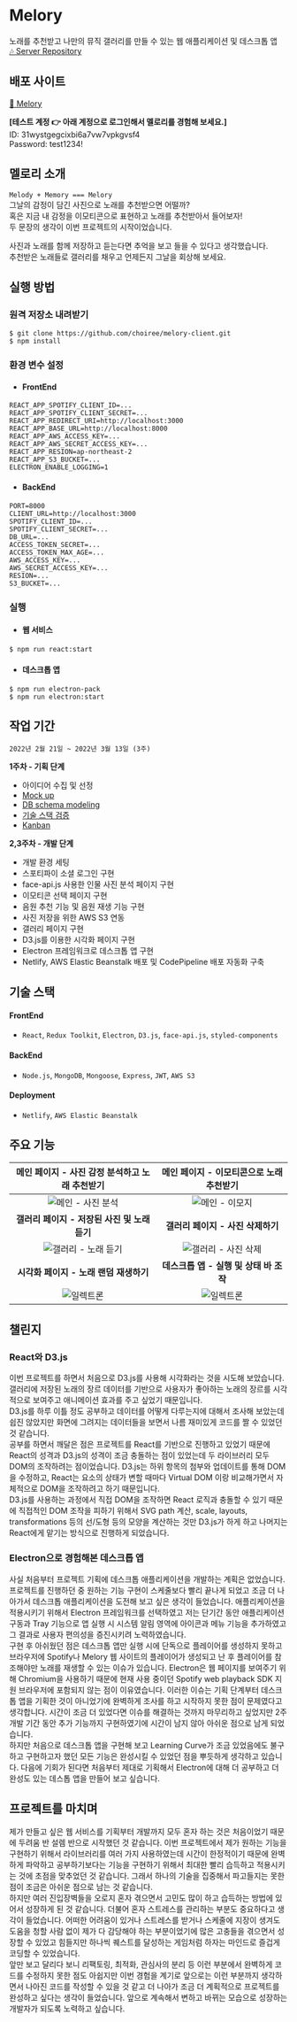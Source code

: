 # Melory

노래를 추천받고 나만의 뮤직 갤러리를 만들 수 있는 웹 애플리케이션 및 데스크톱 앱<br>
[🎶 Server Repository](https://github.com/choiree/melory-server)

## 배포 사이트

[🎵 Melory](https://www.choiree.world) <br>

**[테스트 계정 👉 아래 계정으로 로그인해서 멜로리를 경험해 보세요.]**<br>
ID: 31wystgegcixbi6a7vw7vpkgvsf4<br>
Password: test1234!

## 멜로리 소개

`Melody + Memory === Melory`<br>
그날의 감정이 담긴 사진으로 노래를 추천받으면 어떨까?<br>
혹은 지금 내 감정을 이모티콘으로 표현하고 노래를 추천받아서 들어보자!<br>
두 문장의 생각이 이번 프로젝트의 시작이었습니다.<br>

사진과 노래를 함께 저장하고 듣는다면 추억을 보고 들을 수 있다고 생각했습니다.<br>
추천받은 노래들로 갤러리를 채우고 언제든지 그날을 회상해 보세요.

## 실행 방법

### 원격 저장소 내려받기

```
$ git clone https://github.com/choiree/melory-client.git
$ npm install
```

### 환경 변수 설정

- #### FrontEnd

```
REACT_APP_SPOTIFY_CLIENT_ID=...
REACT_APP_SPOTIFY_CLIENT_SECRET=...
REACT_APP_REDIRECT_URI=http://localhost:3000
REACT_APP_BASE_URL=http://localhost:8000
REACT_APP_AWS_ACCESS_KEY=...
REACT_APP_AWS_SECRET_ACCESS_KEY=...
REACT_APP_RESION=ap-northeast-2
REACT_APP_S3_BUCKET=...
ELECTRON_ENABLE_LOGGING=1
```

- #### BackEnd

```
PORT=8000
CLIENT_URL=http://localhost:3000
SPOTIFY_CLIENT_ID=...
SPOTIFY_CLIENT_SECRET=...
DB_URL=...
ACCESS_TOKEN_SECRET=...
ACCESS_TOKEN_MAX_AGE=...
AWS_ACCESS_KEY=...
AWS_SECRET_ACCESS_KEY=...
RESION=...
S3_BUCKET=...
```

### 실행

- #### 웹 서비스

```
$ npm run react:start
```

- #### 데스크톱 앱

```
$ npm run electron-pack
$ npm run electron:start
```

## 작업 기간

`2022년 2월 21일 ~ 2022년 3월 13일 (3주)`<br>

**1주차 - 기획 단계**

- 아이디어 수집 및 선정
- [Mock up](https://reinvented-ankle-62f.notion.site/Mockup-7d8d4f40da744793827e44e5780570fd)
- [DB schema modeling](https://reinvented-ankle-62f.notion.site/DB-schema-modeling-bc2b0dadfccd4a1b97ca6df4bee2e765)
- [기술 스택 검증](https://reinvented-ankle-62f.notion.site/e38aaac8945344118771a5476702b4d6)
- [Kanban](https://reinvented-ankle-62f.notion.site/a16e9a586b554ed8a6c5595aefdb490e?v=19a9ccab823f41de9698b6f1640d2314)

**2,3주차 - 개발 단계**

- 개발 환경 세팅
- 스포티파이 소셜 로그인 구현
- face-api.js 사용한 인물 사진 분석 페이지 구현
- 이모티콘 선택 페이지 구현
- 음원 추천 기능 및 음원 재생 기능 구현
- 사진 저장을 위한 AWS S3 연동
- 갤러리 페이지 구현
- D3.js를 이용한 시각화 페이지 구현
- Electron 프레임워크로 데스크톱 앱 구현
- Netlify, AWS Elastic Beanstalk 배포 및 CodePipeline 배포 자동화 구축

## 기술 스택

#### FrontEnd

- `React`, `Redux Toolkit`, `Electron`, `D3.js`, `face-api.js`, `styled-components`

#### BackEnd

- `Node.js`, `MongoDB`, `Mongoose`, `Express`, `JWT`, `AWS S3`

#### Deployment

- `Netlify`, `AWS Elastic Beanstalk`

## 주요 기능

|                                        메인 페이지 - 사진 감정 분석하고 노래 추천받기                                        |                                           메인 페이지 - 이모티콘으로 노래 추천받기                                           |
| :--------------------------------------------------------------------------------------------------------------------------: | :--------------------------------------------------------------------------------------------------------------------------: |
|  ![메인 - 사진 분석](https://user-images.githubusercontent.com/80485020/161252067-331beea5-8f77-431a-88e2-2cb105707b96.gif)  |   ![메인 - 이모지](https://user-images.githubusercontent.com/80485020/161252063-f12966f7-e221-4ffa-917a-5186734efeac.gif)    |
|                                         **갤러리 페이지 - 저장된 사진 및 노래 듣기**                                         |                                              **갤러리 페이지 - 사진 삭제하기**                                               |
| ![갤러리 - 노래 듣기](https://user-images.githubusercontent.com/80485020/161251918-444ede98-28e4-4b8c-9531-3854497dabb4.gif) | ![갤러리 - 사진 삭제](https://user-images.githubusercontent.com/80485020/161251931-7e566058-2a04-4ad7-8732-bb3e292932a1.gif) |
|                                            **시각화 페이지 - 노래 랜덤 재생하기**                                            |                                            **데스크톱 앱 - 실행 및 상태 바 조작**                                            |
|      ![일렉트론](https://user-images.githubusercontent.com/80485020/161251914-6f2c2eee-2c92-4b7b-9773-e621239df256.gif)      |      ![일렉트론](https://user-images.githubusercontent.com/80485020/161251911-f819685d-8343-4340-af60-9a61267859bc.gif)      |

## 챌린지

### React와 D3.js

이번 프로젝트를 하면서 처음으로 D3.js를 사용해 시각화라는 것을 시도해 보았습니다. 갤러리에 저장된 노래의 장르 데이터를 기반으로 사용자가 좋아하는 노래의 장르를 시각적으로 보여주고 애니메이션 효과를 주고 싶었기 때문입니다. <br>
D3.js를 하루 이틀 정도 공부하고 데이터를 어떻게 다루는지에 대해서 조사해 보았는데 쉽진 않았지만 화면에 그려지는 데이터들을 보면서 나름 재미있게 코드를 짤 수 있었던 것 같습니다.<br>
공부를 하면서 깨달은 점은 프로젝트를 React를 기반으로 진행하고 있었기 때문에 React의 성격과 D3.js의 성격이 조금 충돌하는 점이 있었는데 두 라이브러리 모두 DOM의 조작하려는 점이었습니다. D3.js는 하위 항목의 첨부와 업데이트를 통해 DOM을 수정하고, React는 요소의 상태가 변할 때마다 Virtual DOM 이랑 비교해가면서 자체적으로 DOM을 조작하려고 하기 때문입니다. <br> D3.js를 사용하는 과정에서 직접 DOM을 조작하면 React 로직과 충돌할 수 있기 때문에 직접적인 DOM 조작을 피하기 위해서 SVG path 계산, scale, layouts, transformations 등의 선/도형 등의 모양을 계산하는 것만 D3.js가 하게 하고 나머지는 React에게 맡기는 방식으로 진행하게 되었습니다.

### Electron으로 경험해본 데스크톱 앱

사실 처음부터 프로젝트 기획에 데스크톱 애플리케이션을 개발하는 계획은 없었습니다. 프로젝트를 진행하던 중 원하는 기능 구현이 스케줄보다 빨리 끝나게 되었고 조금 더 나아가서 데스크톱 애플리케이션을 도전해 보고 싶은 생각이 들었습니다. 애플리케이션을 적용시키기 위해서 Electron 프레임워크를 선택하였고 저는 단기간 동안 애플리케이션 구동과 Tray 기능으로 앱 실행 시 시스템 알림 영역에 아이콘과 메뉴 기능을 추가하였고 그 결과로 사용자 편의성을 증진시키려 노력하였습니다.<br>
구현 후 아쉬웠던 점은 데스크톱 앱만 실행 시에 단독으로 플레이어를 생성하지 못하고 브라우저에 Spotify나 Melory 웹 사이트의 플레이어가 생성되고 난 후 플레이어를 참조해야만 노래를 재생할 수 있는 이슈가 있습니다. Electron은 웹 페이지를 보여주기 위해 Chromium을 사용하기 때문에 현재 사용 중이던 Spotify web playback SDK 지원 브라우저에 포함되지 않는 점이 이유였습니다. 이러한 이슈는 기획 단계부터 데스크톱 앱을 기획한 것이 아니었기에 완벽하게 조사를 하고 시작하지 못한 점이 문제였다고 생각합니다. 시간이 조금 더 있었다면 이슈를 해결하는 것까지 마무리하고 싶었지만 2주 개발 기간 동안 추가 기능까지 구현하였기에 시간이 남지 않아 아쉬운 점으로 남게 되었습니다.<br>
하지만 처음으로 데스크톱 앱을 구현해 보고 Learning Curve가 조금 있었음에도 불구하고 구현하고자 했던 모든 기능은 완성시킬 수 있었던 점을 뿌듯하게 생각하고 있습니다. 다음에 기회가 된다면 처음부터 제대로 기획해서 Electron에 대해 더 공부하고 더 완성도 있는 데스톱 앱을 만들어 보고 싶습니다.

## 프로젝트를 마치며

제가 만들고 싶은 웹 서비스를 기획부터 개발까지 모두 혼자 하는 것은 처음이었기 때문에 두려움 반 설렘 반으로 시작했던 것 같습니다. 이번 프로젝트에서 제가 원하는 기능을 구현하기 위해서 라이브러리를 여러 가지 사용하였는데 시간이 한정적이기 때문에 완벽하게 파악하고 공부하기보다는 기능을 구현하기 위해서 최대한 빨리 습득하고 적용시키는 것에 초점을 맞추었던 것 같습니다. 그래서 하나의 기술을 집중해서 파고들지는 못한 점이 조금은 아쉬운 점으로 남는 것 같습니다.<br> 하지만 여러 진입장벽들을 오로지 혼자 겪으면서 고민도 많이 하고 습득하는 방법에 있어서 성장하게 된 것 같습니다. 더불어 혼자 스트레스를 관리하는 부분도 중요하다고 생각이 들었습니다. 어떠한 어려움이 있거나 스트레스를 받거나 스케줄에 지장이 생겨도 도움을 청할 사람 없이 제가 다 감당해야 하는 부분이었기에 많은 고충들을 겪으면서 성장할 수 있었고 힘들지만 하나씩 퀘스트를 달성하는 게임처럼 하자는 마인드로 즐겁게 코딩할 수 있었습니다.<br>
앞만 보고 달리다 보니 리팩토링, 최적화, 관심사의 분리 등 이런 부분에서 완벽하게 코드를 수정하지 못한 점도 아쉽지만 이번 경험을 계기로 앞으로는 이런 부분까지 생각하면서 나아진 코드를 작성할 수 있을 것 같고 더 나아가 조금 더 계획적으로 프로젝트를 완성하고 싶다는 생각이 들었습니다. 앞으로 계속해서 변하고 바뀌는 모습으로 성장하는 개발자가 되도록 노력하고 싶습니다.
